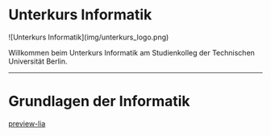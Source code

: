 <!--
author:   Tilman Schieber
email:    tilman.schieber@tu-berlin.de
version:  0.0.1
date:     2024
language: de
logo:     img/unterkurs_logo.png
icon:     img/TU_Logo_kurz.png
comment:  Unterkurs Informatik am Studienkolleg der
          Technischen Universität Berlin.
link:     styles/main.css
-->

# Unterkurs Informatik


<div class="center">
![Unterkurs Informatik](img/unterkurs_logo.png)

<!-- class="lead" -->
Willkommen beim Unterkurs Informatik am Studienkolleg der Technischen Universität Berlin.

</div>

---


Grundlagen der Informatik
=========================

[preview-lia](1_Aussagenlogik.md)

